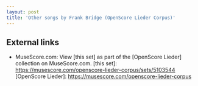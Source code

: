 ```yaml
---
layout: post
title: 'Other songs by Frank Bridge (OpenScore Lieder Corpus)'
---
```


## External links

- MuseScore.com: View [this set] as part of the [OpenScore Lieder] collection on MuseScore.com.
[this set]: https://musescore.com/openscore-lieder-corpus/sets/5103544
[OpenScore Lieder]: https://musescore.com/openscore-lieder-corpus

